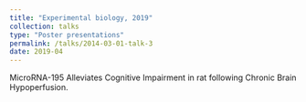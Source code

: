 ```yaml
---
title: "Experimental biology, 2019"
collection: talks
type: "Poster presentations"
permalink: /talks/2014-03-01-talk-3
date: 2019-04
---
```


MicroRNA-195 Alleviates Cognitive Impairment in rat following Chronic Brain Hypoperfusion.
